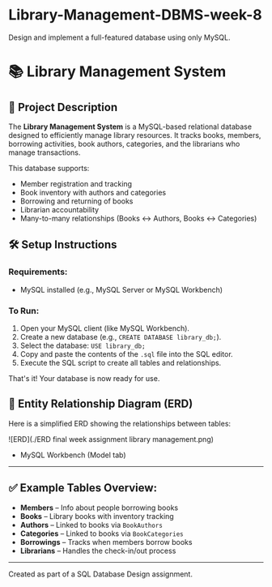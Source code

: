 # Library-Management-DBMS-week-8
Design and implement a full-featured database using only MySQL.

# 📚 Library Management System

## 📖 Project Description
The **Library Management System** is a MySQL-based relational database designed to efficiently manage library resources. It tracks books, members, borrowing activities, book authors, categories, and the librarians who manage transactions.

This database supports:
- Member registration and tracking
- Book inventory with authors and categories
- Borrowing and returning of books
- Librarian accountability
- Many-to-many relationships (Books ↔ Authors, Books ↔ Categories)

## 🛠️ Setup Instructions

### Requirements:
- MySQL installed (e.g., MySQL Server or MySQL Workbench)

### To Run:
1. Open your MySQL client (like MySQL Workbench).
2. Create a new database (e.g., `CREATE DATABASE library_db;`).
3. Select the database: `USE library_db;`
4. Copy and paste the contents of the `.sql` file into the SQL editor.
5. Execute the SQL script to create all tables and relationships.

That's it! Your database is now ready for use.

## 🧩 Entity Relationship Diagram (ERD)

Here is a simplified ERD showing the relationships between tables:

![ERD](./ERD final week assignment library management.png)

- MySQL Workbench (Model tab)

---

## ✅ Example Tables Overview:

- **Members** – Info about people borrowing books
- **Books** – Library books with inventory tracking
- **Authors** – Linked to books via `BookAuthors`
- **Categories** – Linked to books via `BookCategories`
- **Borrowings** – Tracks when members borrow books
- **Librarians** – Handles the check-in/out process

---

Created as part of a SQL Database Design assignment.  
